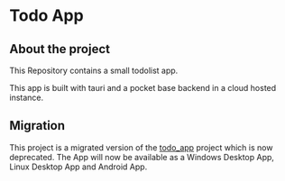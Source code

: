 # Todo App

## About the project

This Repository contains a small todolist app.

This app is built with tauri and a pocket base backend in a cloud hosted instance.

## Migration

This project is a migrated version of the [todo_app](https://github.com/ConnorMolz/todo_app/tree/master) project
which is now deprecated. The App will now be available as a Windows Desktop App, Linux Desktop App and Android App.
